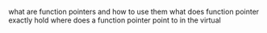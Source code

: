 what are function pointers and how to use them
what does function pointer exactly hold
where does a function pointer point to in the virtual
